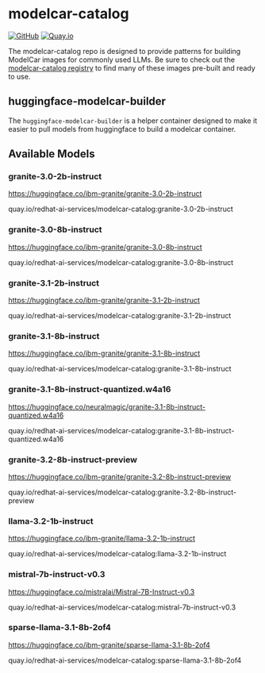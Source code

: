 # modelcar-catalog

[![GitHub](https://img.shields.io/badge/GitHub-repo-blue.svg)](https://github.com/redhat-ai-services/modelcar-catalog) [![Quay.io](https://img.shields.io/badge/Quay.io-image-blue.svg)](https://quay.io/repository/redhat-ai-services/modelcar-catalog)

The modelcar-catalog repo is designed to provide patterns for building ModelCar images for commonly used LLMs.  Be sure to check out the [modelcar-catalog registry](https://quay.io/repository/redhat-ai-services/modelcar-catalog) to find many of these images pre-built and ready to use.

## huggingface-modelcar-builder

The `huggingface-modelcar-builder` is a helper container designed to make it easier to pull models from huggingface to build a modelcar container.

## Available Models

### granite-3.0-2b-instruct

https://huggingface.co/ibm-granite/granite-3.0-2b-instruct

quay.io/redhat-ai-services/modelcar-catalog:granite-3.0-2b-instruct

### granite-3.0-8b-instruct

https://huggingface.co/ibm-granite/granite-3.0-8b-instruct

quay.io/redhat-ai-services/modelcar-catalog:granite-3.0-8b-instruct

### granite-3.1-2b-instruct

https://huggingface.co/ibm-granite/granite-3.1-2b-instruct

quay.io/redhat-ai-services/modelcar-catalog:granite-3.1-2b-instruct

### granite-3.1-8b-instruct

https://huggingface.co/ibm-granite/granite-3.1-8b-instruct

quay.io/redhat-ai-services/modelcar-catalog:granite-3.1-8b-instruct

### granite-3.1-8b-instruct-quantized.w4a16

https://huggingface.co/neuralmagic/granite-3.1-8b-instruct-quantized.w4a16

quay.io/redhat-ai-services/modelcar-catalog:granite-3.1-8b-instruct-quantized.w4a16

### granite-3.2-8b-instruct-preview

https://huggingface.co/ibm-granite/granite-3.2-8b-instruct-preview

quay.io/redhat-ai-services/modelcar-catalog:granite-3.2-8b-instruct-preview

### llama-3.2-1b-instruct

https://huggingface.co/ibm-granite/llama-3.2-1b-instruct

quay.io/redhat-ai-services/modelcar-catalog:llama-3.2-1b-instruct

### mistral-7b-instruct-v0.3

https://huggingface.co/mistralai/Mistral-7B-Instruct-v0.3

quay.io/redhat-ai-services/modelcar-catalog:mistral-7b-instruct-v0.3

### sparse-llama-3.1-8b-2of4

https://huggingface.co/ibm-granite/sparse-llama-3.1-8b-2of4

quay.io/redhat-ai-services/modelcar-catalog:sparse-llama-3.1-8b-2of4
